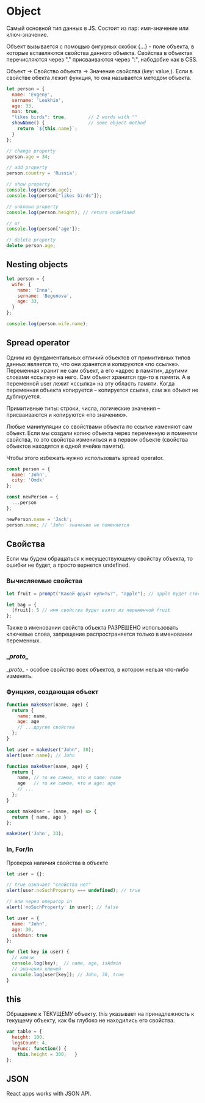 # Object

Самый основной тип данных в JS. Состоит из пар: имя-значение или ключ-значение.

Объект вызывается с помощью фигурных скобок {...} - поле объекта, в которые вставляются свойства данного объекта. Свойства в объектах перечисляются через "," присваиваются через ":", набодобие как в CSS.

Объект -> Свойство объекта -> Значение свойства (key: value,). Если в свойстве обекта лежит функция, то она называется методом объекта.

```js
let person = {
  name: 'Evgeny',
  sername: 'Leukhin',
  age: 33,
  man: true,
  "likes birds": true,        // 2 words with ""
  showName() {                // some object method
    return `${this.name}`;
  }
};

// change property
person.age = 34;

// add property
person.country = 'Russia';

// show property
console.log(person.age);
console.log(person["likes birds"]);

// unknown property
console.log(person.height); // return undefined

// or
console.log(person['age']);

// delete property
delete person.age;
```

## Nesting objects

```js
let person = {
  wife: {
    name: 'Inna',
    sername: 'Begunova',
    age: 33,
  }
};

console.log(person.wife.name);
```

## Spread operator

Одним из фундаментальных отличий объектов от примитивных типов данных является то, что они хранятся и копируются «по ссылке». Переменная хранит не сам объект, а его «адрес в памяти», другими словами «ссылку» на него. Сам объект хранится где-то в памяти. А в переменной user лежит «ссылка» на эту область памяти. Когда переменная объекта копируется – копируется ссылка, сам же объект не дублируется.

Примитивные типы: строки, числа, логические значения – присваиваются и копируются «по значению».

Любые манипуляции со свойствами объекта по ссылке изменяют сам объект. Если мы создали копию объекта через переменную  и поменяли свойства, то это свойства измениться и в первом объекте (свойства объектов находятся в одной ячейке памяти). 

Чтобы этого избежать нужно использовать spread operator.

```js
const person = {
  name: 'John',
  city: 'Omdk'
};

const newPerson = {
  ...person
};

newPerson.name = 'Jack';
person.name; // 'John' значение не поменяется


```

## Cвойства

Если мы будем обращаться к несуществующему свойству объекта, то ошибки не будет, а просто вернется undefined.

### Вычисляемые свойства

```js
let fruit = prompt("Какой фрукт купить?", "apple"); // apple будет стоять по ум*

let bag = {
  [fruit]: 5 // имя свойства будет взято из переменной fruit 
};
```

Также в именовании свойств объекта РАЗРЕШЕНО использовать ключевые слова, запрещение распространяется только в именовании переменных.

### \__proto\__

\__proto\__ - особое свойство всех объектов, в котором нельзя что-либо изменять.

### Фунцкия, создающая объект

```js
function makeUser(name, age) {
  return {
    name: name,
    age: age
    // ...другие свойства
  };
}

let user = makeUser("John", 30);
alert(user.name); // John
```

```js
function makeUser(name, age) {
  return {
    name, // то же самое, что и name: name
    age   // то же самое, что и age: age
    // ...
  };
}
```

```js
const makeUser = (name, age) => {
  return { name, age }
};

makeUser('John', 33);
```

### In, For/In

Проверка наличия свойства в объекте


```js
let user = {};

// true означает "свойства нет"
alert(user.noSuchProperty === undefined); // true

// или через оператор in
alert('noSuchProperty' in user); // false
```

```js
let user = {
  name: "John",
  age: 30,
  isAdmin: true
};

for (let key in user) {
  // ключи
  console.log(key);  // name, age, isAdmin
  // значения ключей
  console.log(user[key]); // John, 30, true
}
```

## this

Обращение к ТЕКУЩЕМУ объекту. this указывает на принадлежность к текущему объекту, как бы глубоко не находились его свойства.

```js
var table = {
  height: 100,
  legsCount: 4,
  myFunc: function() {
    this.height = 300;   }
};
`````

## JSON

React apps works with JSON API.
